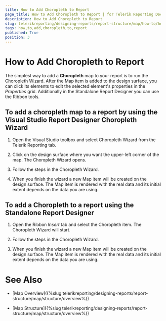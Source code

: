 ```yaml
---
title: How to Add Choropleth to Report
page_title: How to Add Choropleth to Report | for Telerik Reporting Documentation
description: How to Add Choropleth to Report
slug: telerikreporting/designing-reports/report-structure/map/how-to/how-to-add-choropleth-to-report
tags: how,to,add,choropleth,to,report
published: True
position: 3
---
```


# How to Add Choropleth to Report



The simplest way to add a __Choropleth__  map to your report is to run the Choropleth Wizard.         After the Map item is added to the design surface, you can click its elements to edit the selected element's properties in the         *Properties*  grid. Additionally in the Standalone Report Designer you can use the Ribbon tools.       

## To add a choropleth map to a report by using the Visual Studio Report Designer Choropleth Wizard

1. Open the Visual Studio toolbox and select Choropleth Wizard from the Telerik Reporting tab.

1. Click on the design surface where you want the upper-left corner of the map.               The Choropleth Wizard opens.             

1. Follow the steps in the Choropleth Wizard.

1. When you finish the wizard a new Map item will be created on the design surface. The Map item is rendered with the real data               and its initial extent depends on the data you are using.             

## To add a Choropleth to a report using the Standalone Report Designer

1. Open the Ribbon *Insert*  tab and select the Choropleth item. The Choropleth Wizard will start.             

1. Follow the steps in the Choropleth Wizard.

1. When you finish the wizard a new Map item will be created on the design surface. The Map item is rendered with the real data               and its initial extent depends on the data you are using.             

# See Also

 

* [Map Overview]({%slug telerikreporting/designing-reports/report-structure/map/structure/overview%})

 

* [Map Structure]({%slug telerikreporting/designing-reports/report-structure/map/structure/overview%})

